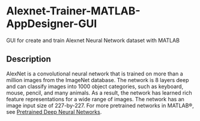 # Alexnet-Trainer-MATLAB-AppDesigner-GUI
GUI for create and train Alexnet Neural Network dataset with MATLAB

## Description
AlexNet is a convolutional neural network that is trained on more than a million images from the ImageNet database. The network is 8 layers deep and can classify images into 1000 object categories, such as keyboard, mouse, pencil, and many animals. As a result, the network has learned rich feature representations for a wide range of images. The network has an image input size of 227-by-227. For more pretrained networks in MATLAB®, see [Pretrained Deep Neural Networks](https://www.mathworks.com/help/deeplearning/ug/pretrained-convolutional-neural-networks.html).


